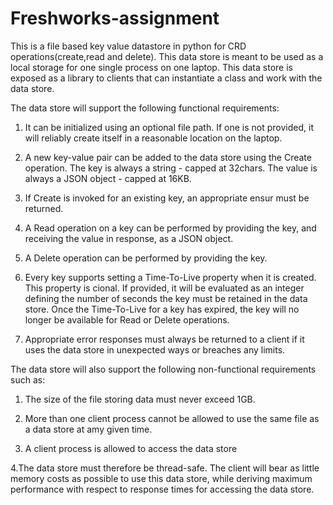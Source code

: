 # Freshworks-assignment
This is a file based key value datastore in python for CRD operations(create,read and delete). This data store is meant to be used as a local storage for one single process on one laptop. This data store is exposed as a library to clients that can instantiate a class and work with the data store. 

The data store will support the following functional requirements:

1. It can be initialized using an optional file path. If one is not provided, it will reliably create itself in a reasonable location on the laptop.

2. A new key-value pair can be added to the data store using the Create operation. The key is always a string - capped at 32chars. The value is always a JSON object - capped at      16KB. 

3. If Create is invoked for an existing key, an appropriate ensur must be returned. 

4. A Read operation on a key can be performed by providing the key, and receiving the value in response, as a JSON object. 

5. A Delete operation can be performed by providing the key. 
6. Every key supports setting a Time-To-Live property when it is created. This property is cional. If provided, it will be evaluated as an integer defining the number of seconds      the key must be retained in the data store. Once the Time-To-Live for a key has expired, the key will no longer be available for Read or Delete operations.

7. Appropriate error responses must always be returned to a client if it uses the data store in unexpected ways or breaches any limits.

The data store will also support the following non-functional requirements such as:

1. The size of the file storing data must never exceed 1GB. 

2. More than one client process cannot be allowed to use the same file as a data store at amy given time. 

3. A client process is allowed to access the data store

 4.The data store must therefore be thread-safe. The client will bear as little memory costs as possible to use this data store, while deriving maximum performance with respect to   response times for accessing the data store.
